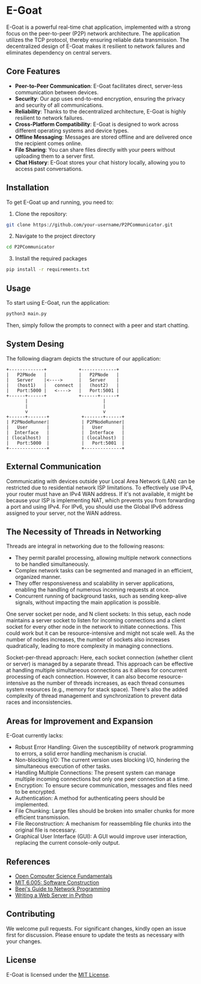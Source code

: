 # E-Goat

E-Goat is a powerful real-time chat application, implemented with a strong focus on the peer-to-peer (P2P) network architecture. The application utilizes the TCP protocol, thereby ensuring reliable data transmission. The decentralized design of E-Goat makes it resilient to network failures and eliminates dependency on central servers.

## Core Features

- **Peer-to-Peer Communication**: E-Goat facilitates direct, server-less communication between devices.
- **Security**: Our app uses end-to-end encryption, ensuring the privacy and security of all communications.
- **Reliability**: Thanks to the decentralized architecture, E-Goat is highly resilient to network failures.
- **Cross-Platform Compatibility**: E-Goat is designed to work across different operating systems and device types.
- **Offline Messaging**: Messages are stored offline and are delivered once the recipient comes online.
- **File Sharing**: You can share files directly with your peers without uploading them to a server first.
- **Chat History**: E-Goat stores your chat history locally, allowing you to access past conversations.

## Installation

To get E-Goat up and running, you need to:

1. Clone the repository:

```bash
git clone https://github.com/your-username/P2PCommunicator.git
```

2. Navigate to the project directory

```bash
cd P2PCommunicator
```

3. Install the required packages

```bash
pip install -r requirements.txt
```

## Usage

To start using E-Goat, run the application:

```bash
python3 main.py
```

Then, simply follow the prompts to connect with a peer and start chatting.


## System Desing

The following diagram depicts the structure of our application:

```
+-------------+            +-------------+
|   P2PNode   |            |   P2PNode   |
|   Server    |<---->      |   Server    |
|   (host1)   |   connect  |   (host2)   |
|   Port:5000 |   <---->   |   Port:5001 |
+------+------+            +------+------+
       |                            |
       |                            |
       v                            v
+------+-------+            +-------+------+
| P2PNodeRunner|            | P2PNodeRunner|
|   User       |            |   User       |
|  Interface   |            |  Interface   |
| (localhost)  |            | (localhost)  |
|   Port:5000  |            |   Port:5001  |
+--------------+            +--------------+
```

## External Communication

Communicating with devices outside your Local Area Network (LAN) can be restricted due to residential network ISP limitations. To effectively use IPv4, your router must have an IPv4 WAN address. If it's not available, it might be because your ISP is implementing NAT, which prevents you from forwarding a port and using IPv4. For IPv6, you should use the Global IPv6 address assigned to your server, not the WAN address.

## The Necessity of Threads in Networking

Threads are integral in networking due to the following reasons:

- They permit parallel processing, allowing multiple network connections to be handled simultaneously.
- Complex network tasks can be segmented and managed in an efficient, organized manner.
- They offer responsiveness and scalability in server applications, enabling the handling of numerous incoming requests at once.
- Concurrent running of background tasks, such as sending keep-alive signals, without impacting the main application is possible.

One server socket per node, and N client sockets: In this setup, each node maintains a server socket to listen for incoming connections and a client socket for every other node in the network to initiate connections. This could work but it can be resource-intensive and might not scale well. As the number of nodes increases, the number of sockets also increases quadratically, leading to more complexity in managing connections.

Socket-per-thread approach: Here, each socket connection (whether client or server) is managed by a separate thread. This approach can be effective at handling multiple simultaneous connections as it allows for concurrent processing of each connection. However, it can also become resource-intensive as the number of threads increases, as each thread consumes system resources (e.g., memory for stack space). There's also the added complexity of thread management and synchronization to prevent data races and inconsistencies.


## Areas for Improvement and Expansion

E-Goat currently lacks:

- Robust Error Handling: Given the susceptibility of network programming to errors, a solid error handling mechanism is crucial.
- Non-blocking I/O: The current version uses blocking I/O, hindering the simultaneous execution of other tasks. 
- Handling Multiple Connections: The present system can manage multiple incoming connections but only one peer connection at a time.
- Encryption: To ensure secure communication, messages and files need to be encrypted.
- Authentication: A method for authenticating peers should be implemented.
- File Chunking: Large files should be broken into smaller chunks for more efficient transmission.
- File Reconstruction: A mechanism for reassembling file chunks into the original file is necessary.
- Graphical User Interface (GUI): A GUI would improve user interaction, replacing the current console-only output.

## References

- [Open Computer Science Fundamentals](https://w3.cs.jmu.edu/kirkpams/OpenCSF/Books/csf/html/)
- [MIT 6.005: Software Construction](http://web.mit.edu/6.005/www/fa15/classes/21-sockets-networking/)
- [Beej's Guide to Network Programming](https://beej.us/guide/bgnet/)
- [Writing a Web Server in Python](https://iximiuz.com/en/posts/writing-web-server-in-python-sockets/)

## Contributing

We welcome pull requests. For significant changes, kindly open an issue first for discussion. Please ensure to update the tests as necessary with your changes.

## License

E-Goat is licensed under the [MIT License](https://choosealicense.com/licenses/mit/).
